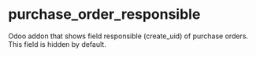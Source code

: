# purchase_order_responsible
Odoo addon that shows field responsible (create_uid) of purchase orders. This field is hidden by default.
